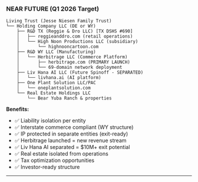 ### NEAR FUTURE (Q1 2026 Target)

```
Living Trust (Jesse Niesen Family Trust)
└── Holding Company LLC (DE or WY)
    ├── R&D TX (Reggie & Dro LLC) [TX DSHS #690]
    │   ├── reggieanddro.com (retail operations)
    │   └── High Noon Productions LLC (subsidiary)
    │       └── highnooncartoon.com
    ├── R&D WY LLC (Manufacturing)
    │   └── Herbitrage LLC (Commerce Platform)
    │       ├── herbitrage.com (PRIMARY LAUNCH)
    │       └── 69-domain network deployment
    ├── Liv Hana AI LLC (Future Spinoff - SEPARATED)
    │   └── livhana.ai (AI platform)
    ├── One Plant Solution LLC/PAC
    │   └── oneplantsolution.com
    └── Real Estate Holdings LLC
        └── Bear Yuba Ranch & properties
```

**Benefits:**

- ✅ Liability isolation per entity
- ✅ Interstate commerce compliant (WY structure)
- ✅ IP protected in separate entities (exit-ready)
- ✅ Herbitrage launched = new revenue stream
- ✅ Liv Hana AI separated = $10M+ exit potential
- ✅ Real estate isolated from operations
- ✅ Tax optimization opportunities
- ✅ Investor-ready structure

---
